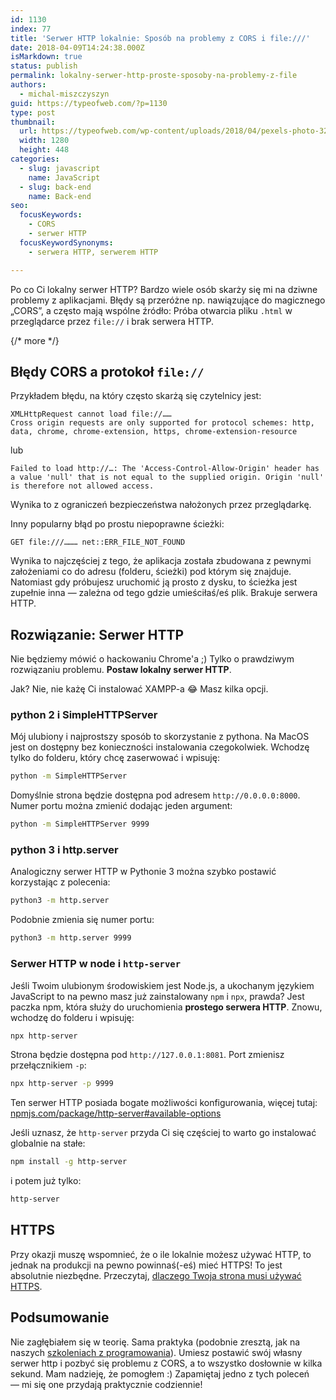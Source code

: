 ```yaml
---
id: 1130
index: 77
title: 'Serwer HTTP lokalnie: Sposób na problemy z CORS i file:///'
date: 2018-04-09T14:24:38.000Z
isMarkdown: true
status: publish
permalink: lokalny-serwer-http-proste-sposoby-na-problemy-z-file
authors:
  - michal-miszczyszyn
guid: https://typeofweb.com/?p=1130
type: post
thumbnail:
  url: https://typeofweb.com/wp-content/uploads/2018/04/pexels-photo-325229.jpeg
  width: 1280
  height: 448
categories:
  - slug: javascript
    name: JavaScript
  - slug: back-end
    name: Back-end
seo:
  focusKeywords:
    - CORS
    - serwer HTTP
  focusKeywordSynonyms:
    - serwera HTTP, serwerem HTTP

---
```

Po co Ci lokalny serwer HTTP? Bardzo wiele osób skarży się mi na dziwne problemy z aplikacjami. Błędy są przeróżne np. nawiązujące do magicznego „CORS”, a często mają wspólne źródło: Próba otwarcia pliku `.html` w przeglądarce przez `file://` i brak serwera HTTP.

{/* more */}

## Błędy CORS a protokoł `file://`
Przykładem błędu, na który często skarżą się czytelnicy jest:

```
XMLHttpRequest cannot load file://……
Cross origin requests are only supported for protocol schemes: http, data, chrome, chrome-extension, https, chrome-extension-resource
```

lub

```
Failed to load http://…: The 'Access-Control-Allow-Origin' header has a value 'null' that is not equal to the supplied origin. Origin 'null' is therefore not allowed access.
```

Wynika to z ograniczeń bezpieczeństwa nałożonych przez przeglądarkę.

Inny popularny błąd po prostu niepoprawne ścieżki:

```
GET file:///……… net::ERR_FILE_NOT_FOUND
```

Wynika to najczęściej z tego, że aplikacja została zbudowana z pewnymi założeniami co do adresu (folderu, ścieżki) pod którym się znajduje. Natomiast gdy próbujesz uruchomić ją prosto z dysku, to ścieżka jest zupełnie inna — zależna od tego gdzie umieściłaś/eś plik. Brakuje serwera HTTP.

## Rozwiązanie: Serwer HTTP
Nie będziemy mówić o hackowaniu Chrome'a ;) Tylko o prawdziwym rozwiązaniu problemu. **Postaw lokalny serwer HTTP**.

Jak? Nie, nie każę Ci instalować XAMPP-a 😂 Masz kilka opcji.

### python 2 i SimpleHTTPServer
Mój ulubiony i najprostszy sposób to skorzystanie z pythona. Na MacOS jest on dostępny bez konieczności instalowania czegokolwiek. Wchodzę tylko do folderu, który chcę zaserwować i wpisuję:

```bash
python -m SimpleHTTPServer
```

Domyślnie strona będzie dostępna pod adresem `http://0.0.0.0:8000`. Numer portu można zmienić dodając jeden argument:

```bash
python -m SimpleHTTPServer 9999
```

### python 3 i http.server
Analogiczny serwer HTTP w Pythonie 3 można szybko postawić korzystając z polecenia:

```bash
python3 -m http.server
```

Podobnie zmienia się numer portu:

```bash
python3 -m http.server 9999
```

### Serwer HTTP w node i `http-server`
Jeśli Twoim ulubionym środowiskiem jest Node.js, a ukochanym językiem JavaScript to na pewno masz już zainstalowany `npm` i `npx`, prawda? Jest paczka npm, która służy do uruchomienia **prostego serwera HTTP**. Znowu, wchodzę do folderu i wpisuję:

```bash
npx http-server
```

Strona będzie dostępna pod `http://127.0.0.1:8081`. Port zmienisz przełącznikiem `-p`:

```bash
npx http-server -p 9999
```

Ten serwer HTTP posiada bogate możliwości konfigurowania, więcej tutaj: [npmjs.com/package/http-server#available-options](https://www.npmjs.com/package/http-server#available-options)

Jeśli uznasz, że `http-server` przyda Ci się częściej to warto go instalować globalnie na stałe:

```bash
npm install -g http-server
```

i potem już tylko:

```bash
http-server
```

## HTTPS
Przy okazji muszę wspomnieć, że o ile lokalnie możesz używać HTTP, to jednak na produkcji na pewno powinnaś(-eś) mieć HTTPS! To jest absolutnie niezbędne. Przeczytaj, [dlaczego Twoja strona musi używać HTTPS](https://typeofweb.com/twoja-strona-powinna-byc-na-https/).

## Podsumowanie
Nie zagłębiałem się w teorię. Sama praktyka (podobnie zresztą, jak na naszych [szkoleniach z programowania](https://typeofweb.com/szkolenia?utm_source=https%3A%2F%2Ftypeofweb.com%2F&utm_medium=courses_slogan_manual)). Umiesz postawić swój własny serwer http i pozbyć się problemu z CORS, a to wszystko dosłownie w kilka sekund. Mam nadzieję, że pomogłem :) Zapamiętaj jedno z tych poleceń — mi się one przydają praktycznie codziennie!
